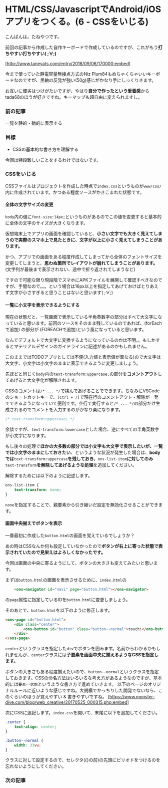 # HTML/CSS/JavascriptでAndroid/iOSアプリをつくる。(6 - CSSをいじる)
こんばんは。たねやつです。

前回の記事から作成した自作キーボードで作成しているのですが、これがもう**打ちやすい打ちやすい( ;∀;)**

[http://www.taneyats.com/entry/2018/09/06/170000:embed]

今まで使っていた静電容量無接点方式のNiz Plum84もめちゃくちゃいいキーボードなのですが、黒軸の反発が強い(50g)感じがかなり手にしっくりきます。

お互いに優劣はつけがたいですが、やはり**自分で作ったという愛着感**からtada68のほうが好きですね。キーマップも超自由に変えられますし。


### 前の記事
一覧を静的・動的に表示する


### 目標
- CSSの基本的な書き方を理解する

今回は特段難しいことをするわけではないです。


### CSSをいじる
CSSファイルはプロジェクトを作成した時点で`index.css`というものが`www/css/`内に作成されています。かつある程度ソースがかきこまれた状態です。


#### 全体の文字サイズの変更
`body`内の値に`font-size:14px;`というものがあるのでこの値を変更すると基本的に全体の文字のサイズが大きくなります。

仮想端末上でアプリの画面を確認していると、**小さい文字でも大きく見えてしまうので実際のスマホ上で見たときに、文字が以上に小さく見えてしまうことがあります。**

かつ、アプリでの画面をある程度作成してしまってから全体のフォントサイズを変更してしまうと、**思わぬ箇所でレイアウトが崩れてしまうことがあります。**(文字列が最後まで表示されない、途中で折り返されてしまうなど)

ですので可能な限り現段階でスマホにAPKファイルを展開して確認すべきなのですが、手間なので。。。という場合は16px以上を指定してあげておけばとりあえず文字が小さすぎると思うことはないと思います( ;∀;)


#### 一覧に小文字を表示できるようにする
現在の状態だと、一覧画面で表示している半角英数字の部分はすべて大文字になっていると思います。前回のソースをそのまま残しているのであれば、(forEachで追加) の部分が (FOREACHで追加)という風になっていると思います。

なんでデフォルトで大文字に変換するようになっているのかは不明。。もしかするとマテリアルデザインのガイドラインに記述があるのかもしれません。

このままではTODOアプリとしては不便(入力値と表示値が異なる)ので大文字は大文字、小文字は小文字のままに表示できるように変更しましょう。

先ほどと同じく`body`内の`text-transform:uppercase;`の部分を**コメントアウト**してあげると大文字化が解除されます。

CSSのコメントは`/* ... */`で挟んであげることでできます。ちなみにVSCodeのショートカットキーで、`[Ctrl + /]`で現在行のコメントアウト・解除が一発でできるようになっていて便利です。空行で実行すると`/* ... */`の部分だけ生成されるのでコメントを入力するのがかなり楽になります。

```css
/* text-transform:uppercase; */
```

余談ですが、`text-transform:lowercase`とした場合、逆にすべての半角英数字が小文字になります。

もし後々の処理で**ほかの大多数の部分では小文字も大文字で表示したいが、一覧では小文字のままにしておきたい**、というような状況が発生した場合は、**bodyでは**`text-transform:uppercase`**を残しておき、**`ons-list-item`**に対してのみ**`text-transform`**を解除してあげるような処理**を追加してください。

解除するためには以下のように記述します。

```css
ons-list-item {
    text-transform: none;
}
```

`none`を指定することで、親要素から引き継いだ設定を無効化させることができます。


#### 画面中央揃えでボタンを表示
一番最初に作成した`button.html`の画面を覚えているでしょうか？

あの時はCSSなんか何も設定していなかったので**ボタンが右上に寄った状態で表示されていたので見栄えはよろしくなかったです。**

今回は画面の中央に寄るようにして、ボタンの大きさも変えてみたいと思います。

まずは`button.html`の画面を表示させるために、`index.html`の

```html
    <ons-navigator id="navi" page="button.html"></ons-navigator>
```

の`page`属性に指定しているIDを`button.html`に変更しましょう。

そのあとで、`button.html`を以下のように修正します。

```html
<ons-page id="button.html">
    <div class="center">
        <ons-button id="button" class="button--normal">touch!</ons-button>
    </div>
</ons-page>
```

`center`というクラスを指定した`div`でボタンを囲みます。名前からわかるかもしれませんが、`center`クラスには**子要素を画面中央に揃えるようなCSSを指定します。**

ボタンの大きさもある程度揃えたいので、`button--normal`というクラスを指定しておきます。CSSの命名方法はいろいろな考え方があるようなのですが、基本的には`要素--状態`というような書き方で進めていきます。
以下のページのオリジナルルールに近いような感じですね。大規模でかっちりした開発でないなら、このくらいのほうが覚えやすい & 書きやすいですね。
[https://www.monster-dive.com/blog/web_creative/20170525_000315.php:embed]

次にCSSに追記します。`index.css`を開いて、末尾に以下を追加してください。

```css
.center {
    text-align: center;
}

.button--normal {
    width: 33vw;
}
```

クラスに対して設定するので、セレクタ({}の前)の先頭にピリオドをつけるのを忘れないようにしてください。

### 次の記事